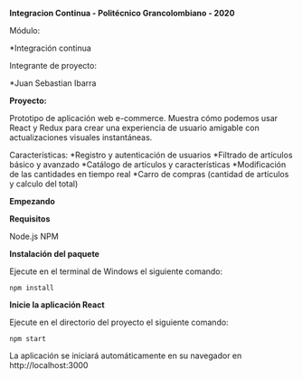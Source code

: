 **Integracion Continua - Politécnico Grancolombiano - 2020**

Módulo:

*Integración continua

Integrante de proyecto:

*Juan Sebastian Ibarra

**Proyecto:**

Prototipo de aplicación web e-commerce. Muestra cómo podemos usar React y Redux para crear una experiencia de usuario amigable con actualizaciones visuales instantáneas.

Características:
*Registro y autenticación de usuarios
*Filtrado de artículos básico y avanzado
*Catálogo de artículos y características
*Modificación de las cantidades en tiempo real
*Carro de compras (cantidad de artículos y calculo del total)

**Empezando**

**Requisitos**

Node.js
NPM

**Instalación del paquete**

Ejecute en el terminal de Windows el siguiente comando:

```npm install```

**Inicie la aplicación React**

Ejecute en el directorio del proyecto el siguiente comando:

```npm start```

La aplicación se iniciará automáticamente en su navegador en http://localhost:3000
